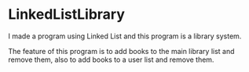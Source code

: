 # LinkedListLibrary
I made a program using Linked List and this program is a library system.

The feature of this program is to add books to the main library list and remove them, also to add books to a user list and remove them.

